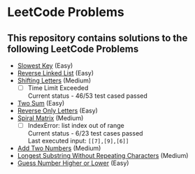 # LeetCode Problems
## This repository contains solutions to the following LeetCode Problems
* [Slowest Key](https://leetcode.com/problems/slowest-key/) (Easy)
* [Reverse Linked List](https://leetcode.com/problems/reverse-linked-list/) (Easy)
* [Shifting Letters](https://leetcode.com/problems/shifting-letters/) (Medium)
  - [ ] Time Limit Exceeded\
  Current status - 46/53 test cased passed
* [Two Sum](https://leetcode.com/problems/two-sum/) (Easy)
* [Reverse Only Letters](https://leetcode.com/problems/reverse-only-letters/) (Easy)
* [Spiral Matrix](https://leetcode.com/problems/spiral-matrix/) (Medium)
  - [ ] IndexError: list index out of range\
  Current status - 6/23 test cases passed\
  Last executed input: `[[7],[9],[6]]`
* [Add Two Numbers](https://leetcode.com/problems/add-two-numbers/) (Medium)
* [Longest Substring Without Repeating Characters](https://leetcode.com/problems/longest-substring-without-repeating-characters/) (Medium)
* [Guess Number Higher or Lower](https://leetcode.com/problems/guess-number-higher-or-lower/) (Easy)

